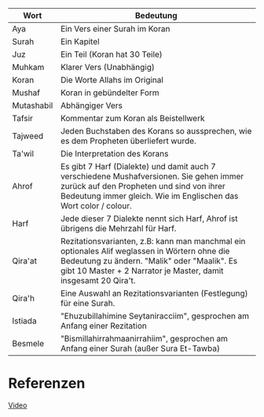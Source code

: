 | Wort       | Bedeutung                                                                                                                                                                                                       |
| ---------- | --------------------------------------------------------------------------------------------------------------------------------------------------------------------------------------------------------------- |
| Aya        | Ein Vers einer Surah im Koran                                                                                                                                                                                   |
| Surah      | Ein Kapitel                                                                                                                                                                                                     |
| Juz        | Ein Teil (Koran hat 30 Teile)                                                                                                                                                                                   |
| Muhkam     | Klarer Vers (Unabhängig)                                                                                                                                                                                        |
| Koran      | Die Worte Allahs im Original                                                                                                                                                                                    |
| Mushaf     | Koran in gebündelter Form                                                                                                                                                                                       |
| Mutashabil | Abhängiger Vers                                                                                                                                                                                                 |
| Tafsir     | Kommentar zum Koran als Beistellwerk                                                                                                                                                                            |
| Tajweed    | Jeden Buchstaben des Korans so aussprechen, wie es dem Propheten überliefert wurde.                                                                                                                             |
| Ta'wil     | Die Interpretation des Korans                                                                                                                                                                                   |
| Ahrof      | Es gibt 7 Harf (Dialekte) und damit auch 7 verschiedene Mushafversionen. Sie gehen immer zurück auf den Propheten und sind von ihrer Bedeutung immer gleich. Wie im Englischen das Wort color / colour.         |
| Harf       | Jede dieser 7 Dialekte nennt sich Harf, Ahrof ist übrigens die Mehrzahl für Harf.                                                                                                                               |
| Qira'at    | Rezitationsvarianten, z.B: kann man manchmal ein optionales Alif weglassen in Wörtern ohne die Bedeutung zu ändern. "Malik" oder "Maalik". Es gibt 10 Master + 2 Narrator je Master, damit insgesamt 20 Qira't. |
| Qira'h     | Eine Auswahl an Rezitationsvarianten (Festlegung) für eine Surah.                                                                                                                                               |
| Istiada    | "Ehuzubillahimine Seytaniracciim", gesprochen am Anfang einer Rezitation                                                                                                                                        |
| Besmele    | "Bismillahirrahmaanirrahiim", gesprochen am Anfang einer Surah (außer Sura Et-Tawba)                                                                                                                                                                                    |

# Referenzen
[Video](https://youtu.be/t6gErOYFfvA)

